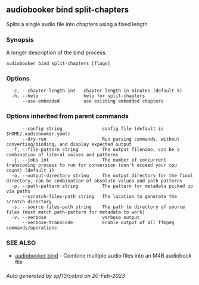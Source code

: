 ## audiobooker bind split-chapters

Splits a single audio file into chapters using a fixed length

### Synopsis

A longer description of the bind process.

```
audiobooker bind split-chapters [flags]
```

### Options

```
  -c, --chapter-length int   chapter length in minutes (default 5)
  -h, --help                 help for split-chapters
      --use-embedded         use existing embedded chapters
```

### Options inherited from parent commands

```
      --config string               config file (default is $HOME/.audiobooker.yaml)
      --dry-run                     Run parsing commands, without converting/binding, and display expected output
  -f, --file-pattern string         The output filename, can be a combination of literal values and patterns
  -j, --jobs int                    The number of concurrent transcoding process to run for conversion (don't exceed your cpu count) (default 1)
  -o, --output-directory string     The output directory for the final directory, can be combination of absolute values and path patterns
  -p, --path-pattern string         The pattern for metadata picked up via paths
      --scratch-files-path string   The location to generate the scratch directory
  -s, --source-files-path string    The path to directory of source files (must match path-pattern for metadata to work)
  -v, --verbose                     verbose output
      --verbose-transcode           Enable output of all ffmpeg commands/operations
```

### SEE ALSO

* [audiobooker bind](audiobooker_bind.md)	 - Combine multiple audio files into an M4B audiobook file

###### Auto generated by spf13/cobra on 20-Feb-2023
